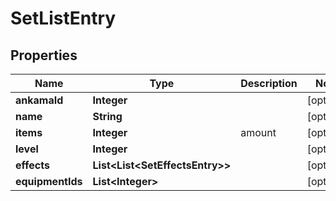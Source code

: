 

# SetListEntry


## Properties

| Name | Type | Description | Notes |
|------------ | ------------- | ------------- | -------------|
|**ankamaId** | **Integer** |  |  [optional] |
|**name** | **String** |  |  [optional] |
|**items** | **Integer** | amount |  [optional] |
|**level** | **Integer** |  |  [optional] |
|**effects** | **List&lt;List&lt;SetEffectsEntry&gt;&gt;** |  |  [optional] |
|**equipmentIds** | **List&lt;Integer&gt;** |  |  [optional] |



